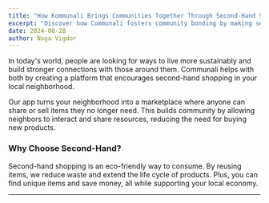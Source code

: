 ```yaml
---
title: "How Kommunali Brings Communities Together Through Second-Hand Shopping"
excerpt: "Discover how Communali fosters community bonding by making second-hand shopping easier and more accessible."
date: 2024-08-28
author: Noga Vigdor
---
```


In today's world, people are looking for ways to live more sustainably and build stronger connections with those around them. Communali helps with both by creating a platform that encourages second-hand shopping in your local neighborhood.

Our app turns your neighborhood into a marketplace where anyone can share or sell items they no longer need. This builds community by allowing neighbors to interact and share resources, reducing the need for buying new products.

### Why Choose Second-Hand?

Second-hand shopping is an eco-friendly way to consume. By reusing items, we reduce waste and extend the life cycle of products. Plus, you can find unique items and save money, all while supporting your local economy.

---
